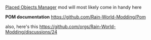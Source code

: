 [Placed Objects Manager](https://steamcommunity.com/sharedfiles/filedetails/?id=2920439169) mod will most likely come in handy here

**POM documentation**
https://github.com/Rain-World-Modding/Pom

also, here's this
https://github.com/orgs/Rain-World-Modding/discussions/24
